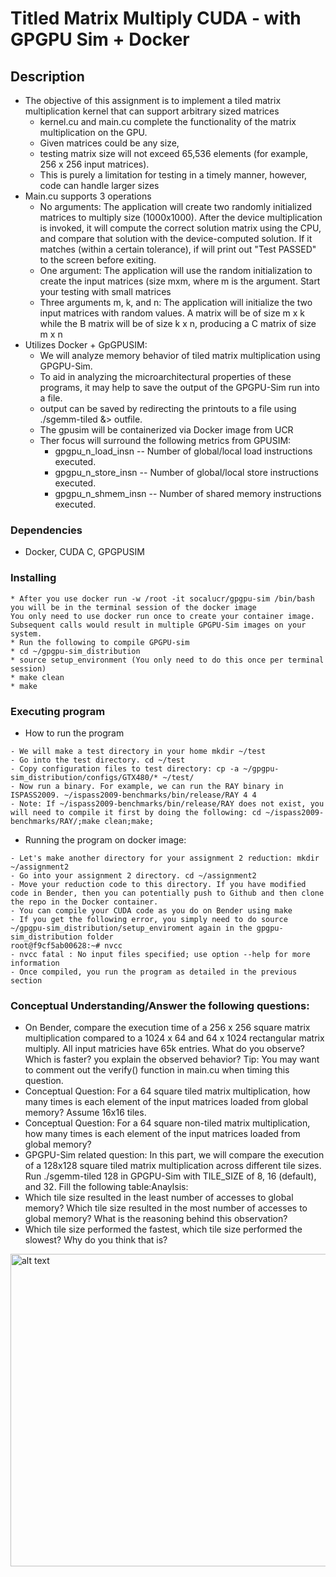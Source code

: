 # Titled Matrix Multiply CUDA - with GPGPU Sim + Docker

## Description

- The objective of this assignment is to implement a tiled matrix multiplication kernel that can support arbitrary sized matrices
  - kernel.cu and main.cu complete the functionality of the matrix multiplication on the GPU.
  - Given matrices could be any size,
  - testing matrix size will not exceed 65,536 elements (for example, 256 x 256 input matrices).
  - This is purely a limitation for testing in a timely manner, however, code can handle larger sizes
- Main.cu supports 3 operations
  - No arguments: The application will create two randomly initialized matrices to multiply size (1000x1000). After the device multiplication is invoked, it will compute the correct solution matrix using the CPU, and compare that solution with the device-computed solution. If it matches (within a certain tolerance), if will print out "Test PASSED" to the screen before exiting.
  - One argument: The application will use the random initialization to create the input matrices (size mxm, where m is the argument. Start your testing with small matrices
  - Three arguments m, k, and n: The application will initialize the two input matrices with random values. A matrix will be of size m x k while the B matrix will be of size k x n, producing a C matrix of size m x n
- Utilizes Docker + GpGPUSIM:
  - We will analyze memory behavior of tiled matrix multiplication using GPGPU-Sim.
  - To aid in analyzing the microarchitectural properties of these programs, it may help to save the output of the GPGPU-Sim run into a file.
  - output can be saved by redirecting the printouts to a file using ./sgemm-tiled &> outfile.
  - The gpusim will be containerized via Docker image from UCR
  - Ther focus will surround the following metrics from GPUSIM:
    - gpgpu_n_load_insn  -- Number of global/local load instructions executed.
    - gpgpu_n_store_insn -- Number of global/local store instructions executed.
    - gpgpu_n_shmem_insn -- Number of shared memory instructions executed. 


### Dependencies

* Docker, CUDA C, GPGPUSIM

### Installing

```
* After you use docker run -w /root -it socalucr/gpgpu-sim /bin/bash you will be in the terminal session of the docker image
You only need to use docker run once to create your container image. Subsequent calls would result in multiple GPGPU-Sim images on your system.
* Run the following to compile GPGPU-sim
* cd ~/gpgpu-sim_distribution
* source setup_environment (You only need to do this once per terminal session)
* make clean
* make
```

### Executing program

* How to run the program
```
- We will make a test directory in your home mkdir ~/test
- Go into the test directory. cd ~/test
- Copy configuration files to test directory: cp -a ~/gpgpu-sim_distribution/configs/GTX480/* ~/test/
- Now run a binary. For example, we can run the RAY binary in ISPASS2009. ~/ispass2009-benchmarks/bin/release/RAY 4 4
- Note: If ~/ispass2009-benchmarks/bin/release/RAY does not exist, you will need to compile it first by doing the following: cd ~/ispass2009-benchmarks/RAY/;make clean;make;
```
* Running the program on docker image:
```
- Let's make another directory for your assignment 2 reduction: mkdir ~/assignment2
- Go into your assignment 2 directory. cd ~/assignment2
- Move your reduction code to this directory. If you have modified code in Bender, then you can potentially push to Github and then clone the repo in the Docker container.
- You can compile your CUDA code as you do on Bender using make
- If you get the following error, you simply need to do source ~/gpgpu-sim_distribution/setup_enviroment again in the gpgpu-sim_distribution folder
root@f9cf5ab00628:~# nvcc
- nvcc fatal : No input files specified; use option --help for more information
- Once compiled, you run the program as detailed in the previous section
```

### Conceptual Understanding/Answer the following questions:

* On Bender, compare the execution time of a 256 x 256 square matrix multiplication compared to a 1024 x 64 and 64 x 1024 rectangular matrix multiply. All input matricies have 65k entries. What do you observe? Which is faster? you explain the observed behavior? Tip: You may want to comment out the verify() function in main.cu when timing this question.
* Conceptual Question: For a 64 square tiled matrix multiplication, how many times is each element of the input matrices loaded from global memory? Assume 16x16 tiles.  
* Conceptual Question: For a 64 square non-tiled matrix multiplication, how many times is each element of the input matrices loaded from global memory?
* GPGPU-Sim related question: In this part, we will compare the execution of a 128x128 square tiled matrix multiplication across different tile sizes. Run ./sgemm-tiled 128 in GPGPU-Sim with TILE_SIZE of 8, 16 (default), and 32. Fill the following table:Anaylsis:
* Which tile size resulted in the least number of accesses to global memory? Which tile size resulted in the most number of accesses to global memory? What is the reasoning behind this observation?
* Which tile size performed the fastest, which tile size performed the slowest? Why do you think that is?

<img src="main/Bryce-Hills.pdf" alt="alt text" width="700" height="500">  

